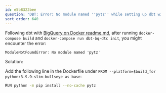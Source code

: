 ```yaml
---
id: e5b8322bee
question: 'DBT: Error: No module named ''pytz'' while setting up dbt with docker'
sort_order: 640
---
```


Following dbt with [BigQuery on Docker readme.md](https://github.com/DataTalksClub/data-engineering-zoomcamp/blob/main/04-analytics-engineering/docker_setup/README.md), after running `docker-compose build` and `docker-compose run dbt-bq-dtc init`, you might encounter the error:

```
ModuleNotFoundError: No module named 'pytz'
```

Solution:

Add the following line in the Dockerfile under `FROM --platform=$build_for python:3.9.9-slim-bullseye as base`:

```bash
RUN python -m pip install --no-cache pytz
```